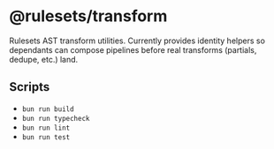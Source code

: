 # @rulesets/transform

Rulesets AST transform utilities. Currently provides identity helpers so dependants can compose pipelines before real transforms (partials, dedupe, etc.) land.

## Scripts

- `bun run build`
- `bun run typecheck`
- `bun run lint`
- `bun run test`
